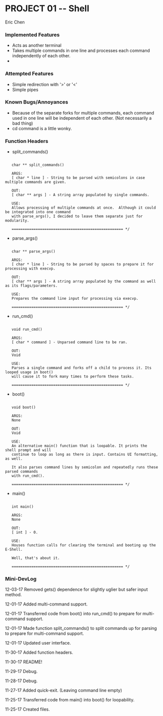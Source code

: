 # PROJECT 01 -- Shell
Eric Chen


### Implemented Features
* Acts as another terminal
* Takes multiple commands in one line and processes each command independently of each other.
* 


### Attempted Features
* Simple redirection with '>' or '<'
* Simple pipes


### Known Bugs/Annoyances
* Because of the separate forks for multiple commands, each command used in one line will be independent of each other. (Not necessarily a bad thing)
* cd command is a little wonky.


### Function Headers

* split_commands()

```/* ===================================================

   char ** split_commands()

   ARGS:
   [ char * line ] - String to be parsed with semicolons in case multiple commands are given.
   
   OUT:
   [ char ** args ] - A string array populated by single commands.
   
   USE:
   Allows processing of multiple commands at once.  Although it could be integrated into one command
   with parse_args(), I decided to leave them separate just for modularity.
   
   =================================================== */
```

* parse_args()

```/* ===================================================

   char ** parse_args()

   ARGS:
   [ char * line ] - String to be parsed by spaces to prepare it for processing with execvp.

   OUT:
   [ char ** args ] - A string array populated by the command as well as its flags/parameters.

   USE:
   Prepares the command line input for processing via execvp.

   =================================================== */
```

* run_cmd()

```/* ===================================================

   void run_cmd()

   ARGS:
   [ char * command ] - Unparsed command line to be ran.

   OUT:
   Void

   USE:
   Parses a single command and forks off a child to process it. Its looped usage in boot()
   will cause it to fork many times to perform these tasks.

   =================================================== */
```

* boot()

```/* ===================================================

   void boot()

   ARGS:
   None

   OUT:
   Void

   USE:
   An alternative main() function that is loopable. It prints the shell prompt and will
   continue to loop as long as there is input. Contains UI formatting, as well.

   It also parses command lines by semicolon and repeatedly runs these parsed commands
   with run_cmd().

   =================================================== */
```

* main()

```/* ===================================================

   int main()

   ARGS:
   None

   OUT:
   [ int ] - 0.

   USE:
   Houses function calls for clearing the terminal and booting up the E-Shell.
   
   Well, that's about it.

   =================================================== */
```


### Mini-DevLog
12-03-17	Removed gets() dependence for slightly uglier but safer input method.

12-01-17	Added multi-command support.

12-01-17	Transferred code from boot() into run_cmd() to prepare for multi-command support.

12-01-17	Made function split_commands() to split commands up for parsing to prepare for multi-command support.

12-01-17	Updated user interface.

11-30-17	Added function headers.

11-30-17	README!

11-29-17	Debug.

11-28-17	Debug.

11-27-17	Added quick-exit. (Leaving command line empty)

11-25-17	Transferred code from main() into boot() for loopability.

11-25-17	Created files.

















